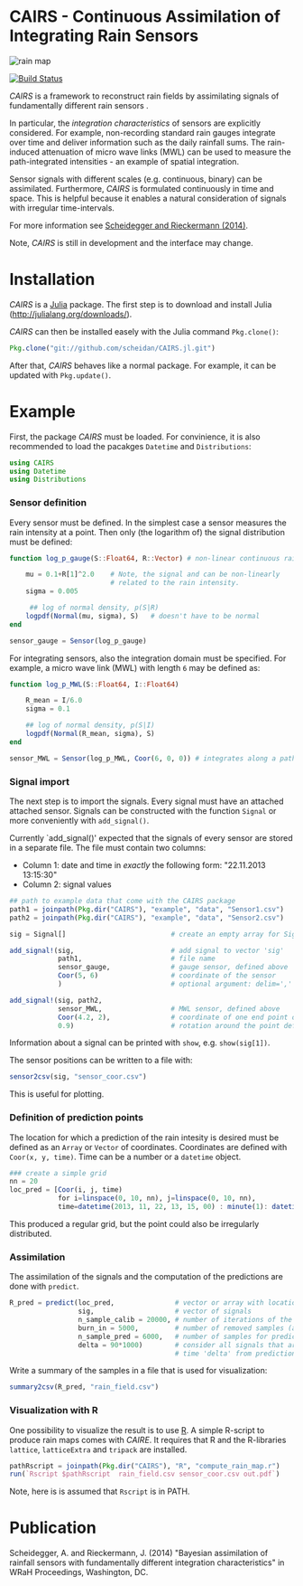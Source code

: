 # CAIRS - Continuous Assimilation of Integrating Rain Sensors


![rain map](https://raw.github.com/scheidan/CAIRS/master/Images%20for%20Readme/Header.png)

[![Build Status](https://travis-ci.org/scheidan/CAIRS.jl.png)](https://travis-ci.org/scheidan/CAIRS.jl)

_CAIRS_ is a framework to reconstruct rain fields by assimilating
signals of fundamentally different rain sensors .

In particular, the *integration characteristics* of sensors are
explicitly considered.  For example, non-recording standard rain gauges
integrate over time and deliver information such as the daily rainfall
sums. The rain-induced attenuation of micro wave links (MWL) can be
used to measure the path-integrated intensities - an example of
spatial integration.

Sensor signals with different scales (e.g. continuous, binary) can be
assimilated. Furthermore, _CAIRS_ is formulated continuously in time
and space. This is helpful because it enables a natural consideration
of signals with irregular time-intervals.

For more information see [Scheidegger and Rieckermann (2014)](#publication).

Note, _CAIRS_ is still in development and the interface may change.



# Installation

_CAIRS_ is a [Julia](http://julialang.org/) package. The first step is to download and install
Julia (http://julialang.org/downloads/).

_CAIRS_ can then be installed easely with the Julia command `Pkg.clone()`:

```Julia
Pkg.clone("git://github.com/scheidan/CAIRS.jl.git")
```

After that, _CAIRS_ behaves like a normal package. For example, it can
be updated with `Pkg.update()`.


# Example

First, the package _CAIRS_ must be loaded. For convinience, it is also
recommended to load the pacakges `Datetime` and `Distributions`:

```Julia
using CAIRS
using Datetime
using Distributions
```


### Sensor definition

Every sensor must be defined. In the simplest case a sensor measures
the rain intensity at a point. Then only (the logarithm of) the signal
distribution must be defined:

```Julia
function log_p_gauge(S::Float64, R::Vector) # non-linear continuous rain gauge

    mu = 0.1+R[1]^2.0    # Note, the signal and can be non-linearly
                         # related to the rain intensity.
    sigma = 0.005

     ## log of normal density, p(S|R)
    logpdf(Normal(mu, sigma), S)   # doesn't have to be normal
end

sensor_gauge = Sensor(log_p_gauge)
```

For integrating sensors, also the integration domain must be
specified. For example, a micro wave link (MWL) with length `6` may be
defined as:

```julia
function log_p_MWL(S::Float64, I::Float64)

    R_mean = I/6.0
    sigma = 0.1

    ## log of normal density, p(S|I)
    logpdf(Normal(R_mean, sigma), S)
end

sensor_MWL = Sensor(log_p_MWL, Coor(6, 0, 0)) # integrates along a path of length 6
```

### Signal import

The next step is to import the signals. Every signal must have an
attached attached sensor. Signals can be constructed with the function
`Signal` or more conveniently with `add_signal()`.

Currently `add_signal()' expected that the signals of every sensor are
stored in a separate file. The file must contain two columns:
- Column 1: date and time in *exactly* the following form: "22.11.2013 13:15:30"
- Column 2: signal values

```julia
## path to example data that come with the CAIRS package
path1 = joinpath(Pkg.dir("CAIRS"), "example", "data", "Sensor1.csv")
path2 = joinpath(Pkg.dir("CAIRS"), "example", "data", "Sensor2.csv")

sig = Signal[]                          # create an empty array for Signals

add_signal!(sig,                        # add signal to vector 'sig'
            path1,                      # file name
            sensor_gauge,               # gauge sensor, defined above
            Coor(5, 6)                  # coordinate of the sensor
            )                           # optional argument: delim=','

add_signal!(sig, path2,
            sensor_MWL,                 # MWL sensor, defined above
            Coor(4.2, 2),               # coordinate of one end point of the sensor
            0.9)                        # rotation around the point defined above in [rad]
```

Information about a signal can be printed with `show`, e.g. `show(sig[1])`.

The sensor positions can be written to a file with:
```Julia
sensor2csv(sig, "sensor_coor.csv")
```
This is useful for plotting.

### Definition of prediction points

The location for which a prediction of the rain intesity is desired must be
defined as an `Array` or `Vector` of coordinates. Coordinates are
defined with `Coor(x, y, time)`. Time can be a number or a `datetime`
object.
```Julia
### create a simple grid
nn = 20
loc_pred = [Coor(i, j, time)
            for i=linspace(0, 10, nn), j=linspace(0, 10, nn),
            time=datetime(2013, 11, 22, 13, 15, 00) : minute(1): datetime(2013, 11, 22, 13, 20, 00) ]
```
This produced a regular grid, but the point could also be irregularly distributed.

### Assimilation
The assimilation of the signals and the computation of the predictions are done with `predict`.
```Julia
R_pred = predict(loc_pred,               # vector or array with locations for predictions
                 sig,                    # vector of signals
                 n_sample_calib = 20000, # number of iterations of the Gibbs sampler
                 burn_in = 5000,         # number of removed samples (and length of adaptation)
                 n_sample_pred = 6000,   # number of samples for predictions
                 delta = 90*1000)        # consider all signals that are not further away than
                                         # time 'delta' from prediction points [ms]
```

Write a summary of the samples in a file that is used for visualization:
```julia
summary2csv(R_pred, "rain_field.csv")
```

### Visualization with R
One possibility to visualize the result is to use [R](http://www.r-project.org/). A simple
R-script to produce rain maps comes with _CAIRE_. It requires that R and
the R-libraries `lattice`, `latticeExtra` and `tripack` are installed.
```Julia
pathRscript = joinpath(Pkg.dir("CAIRS"), "R", "compute_rain_map.r")
run(`Rscript $pathRscript  rain_field.csv sensor_coor.csv out.pdf`)
```
Note, here is is assumed that `Rscript` is in PATH.



# Publication
<a name="Publication"></a>

Scheidegger, A. and Rieckermann, J. (2014) "Bayesian assimilation of
rainfall sensors with fundamentally different integration
characteristics" in WRaH Proceedings, Washington, DC.
